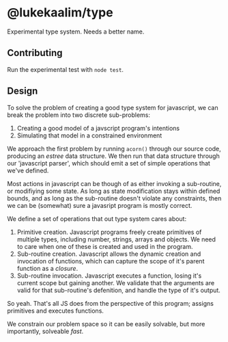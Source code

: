 # @lukekaalim/type

Experimental type system. Needs a better name.

## Contributing
Run the experimental test with `node test`.

## Design
To solve the problem of creating a good type system for javascript, we can break the problem
into two discrete sub-problems:

1. Creating a good model of a javscript program's intentions
2. Simulating that model in a constrained environment

We approach the first problem by running `acorn()` through our source code, producing an *estree* data structure. We then run that data structure through our 'javascript parser', which should emit a set of simple operations that we've defined.

Most actions in javascript can be though of as either invoking a sub-routine, or modifiying some state. As long as state modification stays within defined bounds, and as long as the sub-routine doesn't violate any constraints, then we can be (somewhat) sure a javasript program is mostly correct.

We define a set of operations that out type system cares about:

1. Primitive creation. Javascript programs freely create primitives of multiple types, including number, strings, arrays and objects. We need to care when one of these is created and used in the program.
2. Sub-routine creation. Javascript allows the dynamic creation and invocation of functions, which can capture the scope of it's parent function as a *closure*.
3. Sub-routine invocation. Javascript executes a function, losing it's current scope but gaining another. We validate that the arguments are valid for that sub-routine's defenition, and handle the type of it's output.

So yeah. That's all JS does from the perspective of this program; assigns primitives and executes functions.

We constrain our problem space so it can be easily solvable, but more importantly, solveable _fast_.